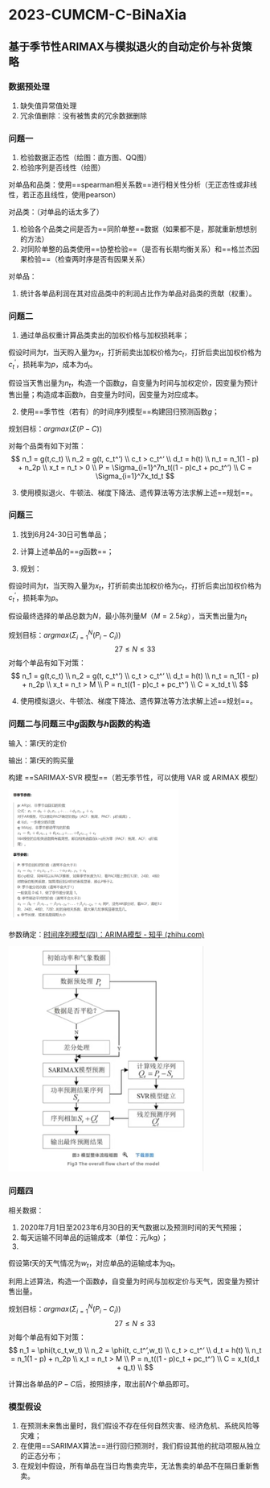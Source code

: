 # 2023-CUMCM-C-BiNaXia

## 基于季节性ARIMAX与模拟退火的自动定价与补货策略

### 数据预处理

1. 缺失值异常值处理
2. 冗余值删除：没有被售卖的冗余数据删除

### 问题一

1. 检验数据正态性（绘图：直方图、QQ图）
2. 检验序列是否线性（绘图）

对单品和品类：使用==spearman相关系数==进行相关性分析（无正态性或非线性，若正态且线性，使用pearson）

对品类：（对单品的话太多了）

1. 检验各个品类之间是否为==同阶单整==数据（如果都不是，那就重新想想别的方法）
2. 对同阶单整的品类使用==协整检验==（是否有长期均衡关系）和==格兰杰因果检验==（检查两时序是否有因果关系）

对单品：

1. 统计各单品利润在其对应品类中的利润占比作为单品对品类的贡献（权重）。

### 问题二

1. 通过单品权重计算品类卖出的加权价格与加权损耗率；

假设时间为$t$，当天购入量为$x_t$，打折前卖出加权价格为$c_t$，打折后卖出加权价格为$c_t^‘$，损耗率为$p$，成本为$d_t$。

假设当天售出量为$n_t$，构造一个函数$g$，自变量为时间与加权定价，因变量为预计售出量；构造成本函数$h$，自变量为时间，因变量为对应成本。

2. 使用==季节性（若有）的时间序列模型==构建回归预测函数$g$；

规划目标：$argmax(\Sigma(P-C))$

对每个品类有如下对策：
$$
n_1 = g(t,c_t) \\
n_2 = g(t, c_t^‘) \\
c_t > c_t^‘ \\ 
d_t = h(t) \\
n_t = n_1(1 - p) + n_2p \\
x_t = n_t > 0 \\
P = \Sigma_{i=1}^7n_t((1 - p)c_t + pc_t^‘) \\
C = \Sigma_{i=1}^7x_td_t
$$

3. 使用模拟退火、牛顿法、梯度下降法、遗传算法等方法求解上述==规划==。

### 问题三

1. 找到6月24-30日可售单品；

2. 计算上述单品的==$g$函数==；

3. 规划：

假设时间为$t$，当天购入量为$x_t$，打折前卖出加权价格为$c_t$，打折后卖出加权价格为$c_t^‘$，损耗率为$p$。

假设最终选择的单品总数为$N$，最小陈列量$M$（$M = 2.5kg$），当天售出量为$n_t$

规划目标：$argmax(\Sigma_{i=1}^N(P_i-C_i))$
$$
27\le N\le 33
$$
对每个单品有如下对策：
$$
n_1 = g(t,c_t) \\
n_2 = g(t, c_t^‘) \\
c_t > c_t^‘ \\ 
d_t = h(t) \\
n_t = n_1(1 - p) + n_2p \\
x_t = n_t > M \\
P = n_t((1 - p)c_t + pc_t^‘) \\
C = x_td_t \\
$$

4. 使用模拟退火、牛顿法、梯度下降法、遗传算法等方法求解上述==规划==。

### 问题二与问题三中$g$函数与$h$函数的构造

输入：第$t$天的定价

输出：第$t$天的购买量

构建 ==SARIMAX-SVR 模型==（若无季节性，可以使用 VAR 或 ARIMAX 模型）

<img src="README/image-20230908155531785.png" alt="image-20230908155531785" style="zoom:33%;" />

参数确定：[时间序列模型(四)：ARIMA模型 - 知乎 (zhihu.com)](https://zhuanlan.zhihu.com/p/634120397)

<img src="README/image-20230909131728688.png" alt="image-20230909131728688" style="zoom:70%;" />

### 问题四

相关数据：

1. 2020年7月1日至2023年6月30日的天气数据以及预测时间的天气预报；
2. 每天运输不同单品的运输成本（单位：元/kg）；
3. 

假设第$t$天的天气情况为$w_t$，对应单品的运输成本为$q_t$。

利用上述算法，构造一个函数$\phi$，自变量为时间与加权定价与天气，因变量为预计售出量。

规划目标：$argmax(\Sigma_{i=1}^N(P_i-C_i))$
$$
27\le N\le 33
$$
对每个单品有如下对策：
$$
n_1 = \phi(t,c_t,w_t) \\
n_2 = \phi(t, c_t^‘,w_t) \\
c_t > c_t^‘ \\ 
d_t = h(t) \\
n_t = n_1(1 - p) + n_2p \\
x_t = n_t > M \\
P = n_t((1 - p)c_t + pc_t^‘) \\
C = x_t(d_t + q_t) \\
$$

计算出各单品的$P-C$后，按照排序，取出前$N$个单品即可。

### 模型假设

1. 在预测未来售出量时，我们假设不存在任何自然灾害、经济危机、系统风险等灾难；
2. 在使用==SARIMAX算法==进行回归预测时，我们假设其他的扰动项服从独立的正态分布；
2. 在规划中假设，所有单品在当日均售卖完毕，无法售卖的单品不在隔日重新售卖。

